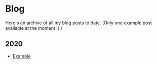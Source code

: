 # Blog

Here's an archive of all my blog posts to date. (Only one example post available at the moment :( )

## 2020
- [Example](/blog/example)